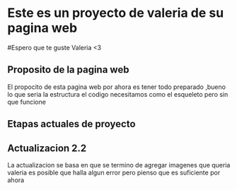 # Este es un proyecto  de valeria de su pagina web
#Espero que te guste Valeria <3
## Proposito de la pagina web
El propocito de esta pagina web por ahora es tener todo preparado ,bueno lo que seria la estructura el codigo necesitamos como el esqueleto pero sin que funcione 
## Etapas actuales de proyecto 
## Actualizacion 2.2
La actualizacion se basa en que se termino de agregar imagenes que queria valeria es posible que halla algun error pero pienso que es suficiente por ahora 

